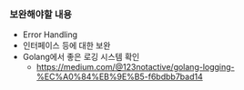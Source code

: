### 보완해야할 내용
* Error Handling
* 인터페이스 등에 대한 보완
* Golang에서 좋은 로깅 시스템 확인
    - https://medium.com/@123notactive/golang-logging-%EC%A0%84%EB%9E%B5-f6bdbb7bad14